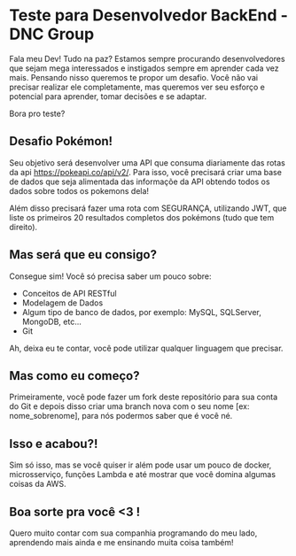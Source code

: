 # Teste para Desenvolvedor BackEnd - DNC Group

Fala meu Dev! Tudo na paz? 
Estamos sempre procurando desenvolvedores que sejam mega interessados e instigados sempre em aprender cada vez mais.
Pensando nisso queremos te propor um desafio. Você não vai precisar realizar ele completamente, mas queremos ver seu esforço e potencial para aprender, tomar decisões e se adaptar.

Bora pro teste?

## Desafio Pokémon!
Seu objetivo será desenvolver uma API que consuma diariamente das rotas da api https://pokeapi.co/api/v2/. Para isso, você precisará criar uma base de dados que seja alimentada das informaçõe da API obtendo todos os dados sobre todos os pokemons dela!

Além disso precisará fazer uma rota com SEGURANÇA, utilizando JWT, que liste os primeiros 20 resultados completos dos pokémons (tudo que tem direito).

## Mas será que eu consigo?
Consegue sim! Você só precisa saber um pouco sobre:
- Conceitos de API RESTful
- Modelagem de Dados
- Algum tipo de banco de dados, por exemplo: MySQL, SQLServer, MongoDB, etc...
- Git

Ah, deixa eu te contar, você pode utilizar qualquer linguagem que precisar.

## Mas como eu começo?
Primeiramente, você pode fazer um fork deste repositório para sua conta do Git e depois disso criar uma branch nova com o seu nome [ex: nome_sobrenome], para nós podermos saber que é você né.

## Isso e acabou?!
Sim só isso, mas se você quiser ir além pode usar um pouco de docker, microsserviço, funções Lambda e até mostrar que você domina algumas coisas da AWS.

## Boa sorte pra você <3 !
Quero muito contar com sua companhia programando do meu lado, aprendendo mais ainda e me ensinando muita coisa também!

